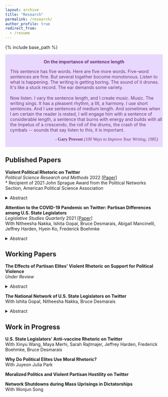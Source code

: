 ```yaml
---
layout: archive
title: "Research"
permalink: /research/
author_profile: true
redirect_from:
  - /resume
---
```


{% include base_path %}

<div class="warning" style='padding:0.1em; background-color:#E9D8FD; color:#69337A'>
<span>
<p style='margin-top:1em; text-align:center'>
<b>On the importance of sentence length</b></p>
<p style='margin-left:1em;'>
This sentence has five words. Here are five more words. Five-word sentences are fine. But several together bocome monotonous. Listen to what is happening. The writing is getting boring. The sound of it drones. It's like a stuck record. The ear demands some variety.<br><br>
    Now listen. I vary the sentence length, and I create music. Music. The writing sings. It has a pleasent rhythm, a lilt, a harmony. I use short sentences. And I use sentences of medium length. And sometimes when I am certain the reader is rested, I will engage him with a sentence of considerable length, a sentence that burns with energy and builds with all the impetus of a crescendo, the roll of the drums, the crash of the cymbals -- sounds that say listen to this, it is important.
</p>
<p style='margin-bottom:1em; margin-right:1em; text-align:right; font-family:Georgia'> <b>- Gary Provost</b> <i>(100 Ways to Improve Your Writing, 1985)</i>
</p></span>
</div>

## Published Papers

**Violent Political Rhetoric on Twitter** <br>
*Political Science Research and Methods* 2022 [[Paper]](https://www.cambridge.org/core/journals/political-science-research-and-methods/article/violent-political-rhetoric-on-twitter/8BCBD1F909A861589D93F7124AFE1A7E) <br>
\* Recipient of 2021 John Sprague Award from the Political Networks Section, American Political Science Association 
<details close>
  <summary>Abstract</summary> 
  Violent hostility between ordinary partisans is undermining American democracy. Social media is blamed for rhetoric threatening violence against political opponents and implicated in offline political violence. Focusing on Twitter, I propose a method to identify such rhetoric and investigate substantive patterns associated with it. Using a data set surrounding the 2020 Presidential Election, I demonstrate that violent tweets closely track contentious politics offline, peaking in the days preceding the Capitol Riot. Women and Republican politicians are targeted with such tweets more frequently than non-Republican and men politicians. Violent tweets, while rare, spread widely through communication networks, reaching those without direct ties to violent users on the fringe of the networks. This paper is the first to make sense of violent partisan hostility expressed online, contributing to the fields of partisanship, contentious politics, and political communication.
</details>


**Attention to the COVID-19 Pandemic on Twitter: Partisan Differences among U.S. State Legislators** <br/>
*Legislative Studies Quarterly* 2021 [[Paper]](https://onlinelibrary.wiley.com/doi/epdf/10.1111/lsq.12367) <br/>
With Nitheesha Nakka, Ishita Gopal, Bruce Desmarais, Abigail Mancinelli, Jeffrey Harden, Hyein Ko, Frederick Boehmke <br/>
<details close>
  <summary>Abstract</summary> 
  Subnational governments in the United States have taken the lead on many aspects of the response to the COVID-19 pandemic. Variation in government activity across states offers the opportunity to analyze responses in comparable settings. We study a common and informative activity among state officials—state legislators’ attention to the pandemic on Twitter. We find that legislators’ attention to the pandemic strongly correlates with the number of cases in the legislator’s state, the national count of new deaths, and the number of pandemic-related public policies passed within the legislator’s state. Furthermore, we find that the degree of responsiveness to pandemic indicators differs significantly across political parties, with Republicans exhibiting weaker responses, on average. Lastly, we find significant differences in the content of tweets about the pandemic by Democratic and Republican legislators, with Democrats focused on health indicators and impacts, and Republicans focused on business impacts and opening the economy.
</details>



## Working Papers

**The Effects of Partisan Elites' Violent Rhetoric on Support for Political Violence** <br/>
*Under Review* <br/>
<details close>
  <summary>Abstract</summary> 
  Violent partisan hostility is undermining American democracy. How does partisan elites’ violent rhetoric shape support for political violence? Focused on social media communication where individuals are exposed to elite messages from both sides of the partisan divide, I conduct an online experiment to examine the impact of co-party and opposing party elites’ violent rhetoric on support for political violence and the medi- ating role of emotions in the process. Drawing insights from theories of opinion lead- ership and inter-group conflict, I demonstrate that co-party (but not opposing party) elites’ violent rhetoric increases support for violence and that partisans fail to coun- tervail against elites’ violent rhetoric. Further, I show that fear mediates the inflaming effect whereas anger, disgust, and sadness suppress it. This paper is among the first to make sense of the effects of elite rhetoric on violent partisan hostility, advancing knowledge in political violence, political communication, and political psychology.
</details>

**The National Network of U.S. State Legislators on Twitter** <br/>
With Ishita Gopal, Nitheesha Nakka, Bruce Desmarais <br/>
<details close>
  <summary>Abstract</summary> 
  A lot of attention has been paid to studying the online activity of the members of the United States Congress. This scrutiny has not been extended to state legislators. Very few studies exist which catalogue why state legislators connect and communicate with one another online in the ways they do. Inspired by this question and building on studies which have analyzed online communication of members of national legislatures, this paper aims to systematically analyze state legislator relationships in the online environment. We collect original data for 4000+ legislators and study patterns of connection and communication of state legislators on Twitter. The results from this study will help better understand what motivates tie formation in the online environment and if these patterns of connection conform to or can predict offline relationships. We test the impact of variables such as party affiliation, state, chamber, cohort, gender, and policy area focus on the organization of these online networks. We look at three main types of networks that can arise due to participation on Twitter - follower, retweets and mentions. We also aggregate the ties to infer dynamics between states.
</details>



## Work in Progress

**U.S. State Legislators’ Anti-vaccine Rhetoric on Twitter** <br/>
With Xinyu Wang, Maya Merhi, Sarah Rajtmajer, Jeffrey Harden, Frederick Boehmke, Bruce Desmarais <br/>

**Why Do Political Elites Use Moral Rhetoric?** <br/>
With Juyeon Julia Park <br/>

**Moralized Politics and Violent Partisan Hostility on Twitter** <br/>

**Network Shutdowns during Mass Uprisings in Dictatorships** <br/>
With Wonjun Song <br>
